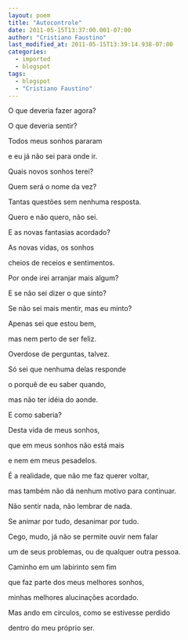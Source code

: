 ```yaml
---
layout: poem
title: "Autocontrole"
date: 2011-05-15T13:37:00.001-07:00
author: "Cristiano Faustino"
last_modified_at: 2011-05-15T13:39:14.938-07:00
categories:
  - imported
  - blogspot
tags:
  - blogspot
  - "Cristiano Faustino"
---
```


O que deveria fazer agora?

O que deveria sentir?

Todos meus sonhos pararam

e eu já não sei para onde ir.

Quais novos sonhos terei?

Quem será o nome da vez?

Tantas questões sem nenhuma resposta.

Quero e não quero, não sei.

E as novas fantasias acordado?

As novas vidas, os sonhos 

cheios de receios e sentimentos.

Por onde irei arranjar mais algum?

E se não sei dizer o que sinto?

Se não sei mais mentir, mas eu minto?

Apenas sei que estou bem,

mas nem perto de ser feliz.

Overdose de perguntas, talvez.

Só sei que nenhuma delas responde

o porquê de eu saber quando,

mas não ter idéia do aonde.

E como saberia?

Desta vida de meus sonhos,

que em meus sonhos não está mais

e nem em meus pesadelos.

É a realidade, que não me faz querer voltar,

mas também não dá nenhum motivo para continuar.

Não sentir nada, não lembrar de nada.

Se animar por tudo, desanimar por tudo.

Cego, mudo, já não se permite ouvir nem falar

um de seus problemas, ou de qualquer outra pessoa.

Caminho em um labirinto sem fim

que faz parte dos meus melhores sonhos,

minhas melhores alucinações acordado.

Mas ando em círculos, como se estivesse perdido

dentro do meu próprio ser.